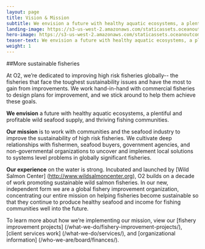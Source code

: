 ```yaml
---
layout: page 
title: Vision & Mission
subtitle: We envision a future with healthy aquatic ecosystems, a plentiful and profitable wild seafood supply, and thriving fishing communities.
landing-image: https://s3-us-west-2.amazonaws.com/staticassets.oceanoutcomes.org/rollover+images/vision-and-mission-hover.jpg
hero-image: https://s3-us-west-2.amazonaws.com/staticassets.oceanoutcomes.org/hero+photos/visionmissionhero.jpg
teaser-text: We envision a future with healthy aquatic ecosystems, a plentiful and profitable wild seafood supply, and thriving fishing communities.
weight: 1
---
```


##More sustainable fisheries

At O2, we’re dedicated to improving high risk fisheries globally-- the fisheries that face the toughest sustainability issues and have the most to gain from improvements. We work hand-in-hand with commercial fisheries to design plans for improvement, and we stick around to help them achieve these goals. 

**We envision** a future with healthy aquatic ecosystems, a plentiful and profitable wild seafood supply, and thriving fishing communities.

**Our mission** is to work with communities and the seafood industry to improve the sustainability of high risk fisheries. We cultivate deep relationships with fishermen, seafood buyers, government agencies, and non-governmental organizations to uncover and implement local solutions to systems level problems in globally significant fisheries.

**Our experience** on the water is strong. Incubated and launched by [Wild Salmon Center] (http://www.wildsalmoncenter.org), O2 builds on a decade of work promoting sustainable wild salmon fisheries. In our new, independent form we are a global fishery improvement organization, concentrating our entire mission on helping fisheries become sustainable so that they continue to produce healthy seafood and income for fishing communities well into the future.

To learn more about how we’re implementing our mission, view our [fishery improvement projects] (/what-we-do/fishery-improvement-projects/), [client services work] (/what-we-do/services/), and [organizational information] (/who-we-are/board/finances/).

